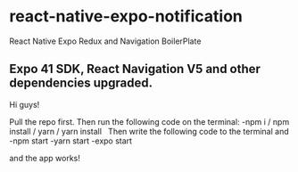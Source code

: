 # react-native-expo-notification
React Native Expo Redux and Navigation BoilerPlate

## Expo 41 SDK, React Navigation V5 and other dependencies upgraded.

Hi guys!

Pull the repo first. Then run the following code on the terminal:
-npm i / npm install / yarn / yarn install
 
Then write the following code to the terminal and
-npm start
-yarn start
-expo start

and the app works!
